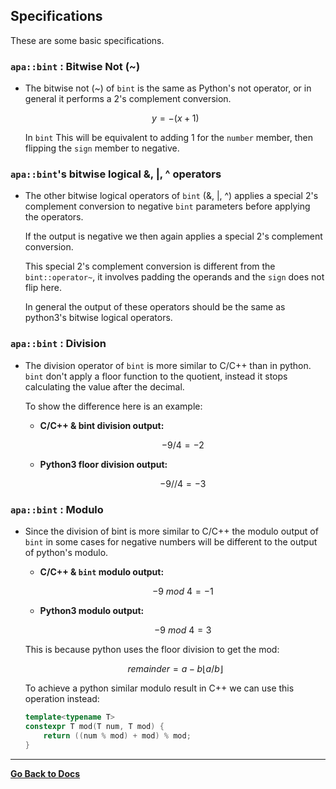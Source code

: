 ## Specifications

<script id="MathJax-script" async src="https://cdn.jsdelivr.net/npm/mathjax@3/es5/tex-mml-chtml.js"></script>

These are some basic specifications.

### **`apa::bint` : Bitwise Not (~)**

- The bitwise not (~) of `bint` is the same as Python's not operator,
or in general it performs a 2's complement conversion.

    $$y = -(x+1)$$

    In `bint` This will be equivalent to adding 1 for the `number`
    member, then flipping the `sign` member to negative.

### **`apa::bint`'s bitwise logical &, |, ^ operators**
- The other bitwise logical operators of `bint` (&, |, ^) applies a
special 2's complement conversion to negative `bint` parameters before
applying the operators.

    If the output is negative we then again applies a special 2's
    complement conversion.

    This special 2's complement conversion is different from the
    `bint::operator~`, it involves padding the operands and the
    `sign` does not flip here.

    In general the output of these operators should be the same as
    python3's bitwise logical operators.

### **`apa::bint` : Division**

- The division operator of `bint` is more similar to C/C++ than in
python. `bint` don't apply a floor function to the quotient, instead
it stops calculating the value after the decimal.

    To show the difference here is an example:

    - **C/C++ & bint division output:**

        $$-9/4 = -2$$

    - **Python3 floor division output:**

        $$-9//4 = -3$$

### **`apa::bint` : Modulo**

- Since the division of bint is more similar to C/C++ the modulo output
of `bint` in some cases for negative numbers will be different to the
output of python's modulo.

    - **C/C++ & `bint` modulo output:**

        $$-9 \ mod \ 4  = -1$$

    - **Python3 modulo output:**

        $$-9 \ mod \ 4  = 3$$

    This is because python uses the floor division to get the mod: 

    $$remainder = a - b \lfloor a/b\rfloor$$

    To achieve a python similar modulo result in C++ we can use this operation instead:
  
    ```c++
    template<typename T>
    constexpr T mod(T num, T mod) {
        return ((num % mod) + mod) % mod;
    }
    ```
-----

[**Go Back to Docs**](./docs.md)
